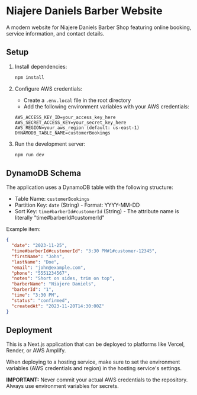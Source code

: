 # Niajere Daniels Barber Website

A modern website for Niajere Daniels Barber Shop featuring online booking, service information, and contact details.

## Setup

1. Install dependencies:
   ```bash
   npm install
   ```

2. Configure AWS credentials:
   - Create a `.env.local` file in the root directory
   - Add the following environment variables with your AWS credentials:
   ```
   AWS_ACCESS_KEY_ID=your_access_key_here
   AWS_SECRET_ACCESS_KEY=your_secret_key_here
   AWS_REGION=your_aws_region (default: us-east-1)
   DYNAMODB_TABLE_NAME=customerBookings
   ```

3. Run the development server:
   ```bash
   npm run dev
   ```

## DynamoDB Schema

The application uses a DynamoDB table with the following structure:

- Table Name: `customerBookings`
- Partition Key: `date` (String) - Format: YYYY-MM-DD
- Sort Key: `time#barberId#customerId` (String) - The attribute name is literally "time#barberId#customerId"

Example item:
```json
{
  "date": "2023-11-25",
  "time#barberId#customerId": "3:30 PM#1#customer-12345",
  "firstName": "John",
  "lastName": "Doe",
  "email": "john@example.com",
  "phone": "5551234567",
  "notes": "Short on sides, trim on top",
  "barberName": "Niajere Daniels",
  "barberId": "1",
  "time": "3:30 PM",
  "status": "confirmed",
  "createdAt": "2023-11-20T14:30:00Z"
}
```

## Deployment

This is a Next.js application that can be deployed to platforms like Vercel, Render, or AWS Amplify.

When deploying to a hosting service, make sure to set the environment variables (AWS credentials and region) in the hosting service's settings.

**IMPORTANT:** Never commit your actual AWS credentials to the repository. Always use environment variables for secrets.
